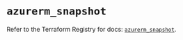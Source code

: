 # `azurerm_snapshot`

Refer to the Terraform Registry for docs: [`azurerm_snapshot`](https://registry.terraform.io/providers/hashicorp/azurerm/4.38.0/docs/resources/snapshot).
